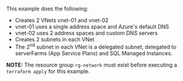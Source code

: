 This example does the following:

- Creates 2 VNets vnet-01 and vnet-02
- vnet-01 uses a single address space and Azure's default DNS
- vnet-02 uses 2 address spaces and custom DNS servers
- Creates 2 subnets in each VNet
- The 2<sup>nd</sup> subnet in each VNet is a delegated subnet, delegated to serverFarms (App Service Plans) and SQL Managed Instances.

**NOTE:** The resource group `rg-network` must exist before executing a `terraform apply` for this example.